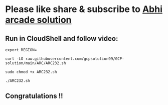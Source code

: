 # Please like share & subscribe to [Abhi arcade solution](http://www.youtube.com/@Abhi_Arcade_Solution)

## Run in CloudShell and follow video:

```
export REGION=
```
```
curl -LO raw.githubusercontent.com/gcpsolution99/GCP-solution/main/ARC/ARC232.sh

sudo chmod +x ARC232.sh

./ARC232.sh
```

## Congratulations !!
